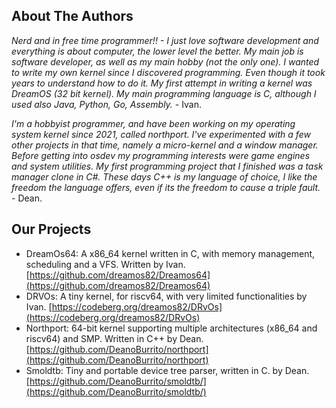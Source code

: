 ## About The Authors

*Nerd and in free time programmer!! - I just love software development and everything is about computer, the lower level the better. My main job is software developer, as well as my main hobby (not the only one). I wanted to write my own kernel since I discovered programming. Even though it took years to understand how to do it. My first attempt in writing a kernel was DreamOS (32 bit kernel). My main programming language is C, although I used also Java, Python, Go, Assembly.* - Ivan.

*I'm a hobbyist programmer, and have been working on my operating system kernel since 2021, called northport. I've experimented with a few other projects in that time, namely a micro-kernel and a window manager. Before getting into osdev my programming interests were game engines and system utilities. My first programming project that I finished was a task manager clone in C#. These days C++ is my language of choice, I like the freedom the language offers, even if its the freedom to cause a triple fault.* - Dean.

## Our Projects

* DreamOs64: A x86_64 kernel written in C, with memory management, scheduling and a VFS. Written by Ivan. [https://github.com/dreamos82/Dreamos64](https://github.com/dreamos82/Dreamos64)
* DRVOs: A tiny kernel, for riscv64, with very limited functionalities  by Ivan.  [https://codeberg.org/dreamos82/DRvOs](https://codeberg.org/dreamos82/DRvOs)
* Northport: 64-bit kernel supporting multiple architectures (x86_64 and riscv64) and SMP. Written in C++ by Dean. [https://github.com/DeanoBurrito/northport](https://github.com/DeanoBurrito/northport)
* Smoldtb: Tiny and portable device tree parser, written in C. by Dean. [https://github.com/DeanoBurrito/smoldtb/](https://github.com/DeanoBurrito/smoldtb/)
